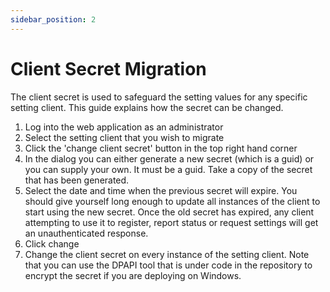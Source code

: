 ```yaml
---
sidebar_position: 2
---
```


# Client Secret Migration

The client secret is used to safeguard the setting values for any specific setting client. This guide explains how the secret can be changed.

1. Log into the web application as an administrator
2. Select the setting client that you wish to migrate
3. Click the 'change client secret' button in the top right hand corner
4. In the dialog you can either generate a new secret (which is a guid) or you can supply your own. It must be a guid. Take a copy of the secret that has been generated.
5. Select the date and time when the previous secret will expire. You should give yourself long enough to update all instances of the client to start using the new secret. Once the old secret has expired, any client attempting to use it to register, report status or request settings will get an unauthenticated response.
6. Click change
7. Change the client secret on every instance of the setting client. Note that you can use the DPAPI tool that is under code in the repository to encrypt the secret if you are deploying on Windows.